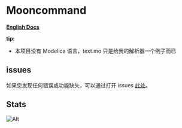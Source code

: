 # Mooncommand

[**English Docs**](https://github.com/Xiaoshasha114/Mooncommand/blob/main/README.md)

**tip:**

- 本项目没有 Modelica 语言，text.mo 只是给我的解析器一个例子而已

## issues

如果您发现任何错误或功能缺失，可以通过打开
issues [此处](https://github.com/Xiaoshasha114/Mooncommand/issues)。

## Stats

![Alt](https://repobeats.axiom.co/api/embed/bfb73b8e83de0f788dd786218febab2c713dc6b4.svg "Repobeats analytics image")